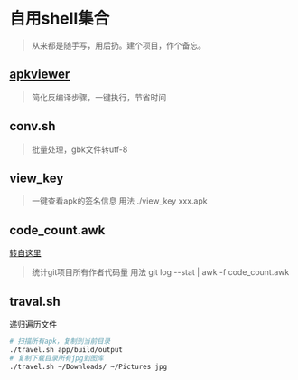 # 自用shell集合
> 从来都是随手写，用后扔。建个项目，作个备忘。

## [apkviewer](https://github.com/laxian/shell/blob/master/apkviewer/README.MD)
> 简化反编译步骤，一键执行，节省时间

## conv.sh
> 批量处理，gbk文件转utf-8

## view_key
> 一键查看apk的签名信息
用法 ./view_key xxx.apk

## code_count.awk
[转自这里](https://blog.csdn.net/starsionblog/article/details/75409867)
> 统计git项目所有作者代码量
用法 git log --stat | awk -f code_count.awk

## traval.sh
递归遍历文件
```zsh
# 扫描所有apk，复制到当前目录
./travel.sh app/build/output 
# 复制下载目录所有jpg到图库
./travel.sh ~/Downloads/ ~/Pictures jpg
```